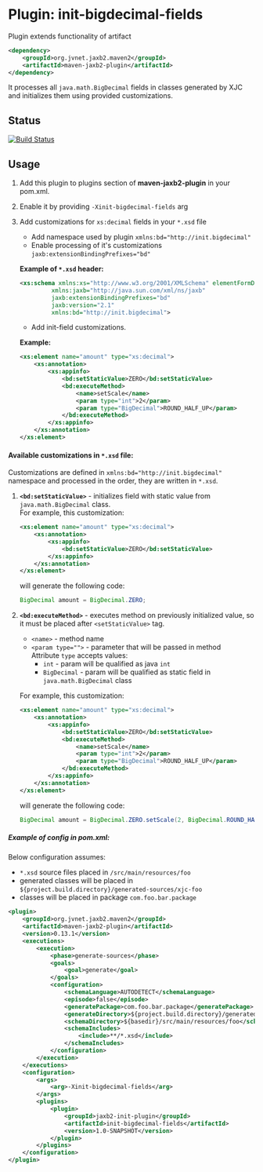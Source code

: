 # Plugin: init-bigdecimal-fields

Plugin extends functionality of artifact
```xml
<dependency>
    <groupId>org.jvnet.jaxb2.maven2</groupId>
    <artifactId>maven-jaxb2-plugin</artifactId>
</dependency>
```

It processes all `java.math.BigDecimal` fields in classes generated by XJC and initializes them using provided customizations.

Status
------

[ ![Build Status](https://travis-ci.org/andriimatsokha/jaxb2-init-bigdecimal-fields-plugin.png?branch=master)](https://travis-ci.org/andriimatsokha/jaxb2-init-bigdecimal-fields-plugin)

## Usage

1. Add this plugin to plugins section of **maven-jaxb2-plugin** in your pom.xml.
2. Enable it by providing `-Xinit-bigdecimal-fields` arg
3. Add customizations for `xs:decimal` fields in your `*.xsd` file
    * Add namespace used by plugin `xmlns:bd="http://init.bigdecimal"`
    * Enable processing of it's customizations `jaxb:extensionBindingPrefixes="bd"`

    **Example of `*.xsd` header:**
    ```xml
    <xs:schema xmlns:xs="http://www.w3.org/2001/XMLSchema" elementFormDefault="qualified"
             xmlns:jaxb="http://java.sun.com/xml/ns/jaxb"
             jaxb:extensionBindingPrefixes="bd"
             jaxb:version="2.1"
             xmlns:bd="http://init.bigdecimal">
    ```
    * Add init-field customizations.

    **Example:**
    ```xml
    <xs:element name="amount" type="xs:decimal">
        <xs:annotation>
            <xs:appinfo>
                <bd:setStaticValue>ZERO</bd:setStaticValue>
                <bd:executeMethod>
                    <name>setScale</name>
                    <param type="int">2</param>
                    <param type="BigDecimal">ROUND_HALF_UP</param>
                </bd:executeMethod>
            </xs:appinfo>
        </xs:annotation>
    </xs:element>
    ```

#### Available customizations in `*.xsd` file:
Customizations are defined in `xmlns:bd="http://init.bigdecimal"` namespace and processed in the order, they are written in `*.xsd`.
1. **`<bd:setStaticValue>`** - initializes field with static value from `java.math.BigDecimal` class.<br>
For example, this customization:

    ```xml
    <xs:element name="amount" type="xs:decimal">
        <xs:annotation>
            <xs:appinfo>
                <bd:setStaticValue>ZERO</bd:setStaticValue>
            </xs:appinfo>
        </xs:annotation>
    </xs:element>
    ```

    will generate the following code:

    ```java
    BigDecimal amount = BigDecimal.ZERO;
    ```

2. **`<bd:executeMethod>`** - executes method on previously initialized value, so it must be placed after `<setStaticValue>` tag.<br>
    * `<name>` - method name
    * `<param type="">` - parameter that will be passed in method<br>
        Attribute `type` accepts values:
        * `int` - param will be qualified as java `int`
        * `BigDecimal` - param will be qualified as static field in `java.math.BigDecimal` class

    For example, this customization:
    ```xml
    <xs:element name="amount" type="xs:decimal">
        <xs:annotation>
            <xs:appinfo>
                <bd:setStaticValue>ZERO</bd:setStaticValue>
                <bd:executeMethod>
                    <name>setScale</name>
                    <param type="int">2</param>
                    <param type="BigDecimal">ROUND_HALF_UP</param>
                </bd:executeMethod>
            </xs:appinfo>
        </xs:annotation>
    </xs:element>
    ```

    will generate the following code:

    ```java
    BigDecimal amount = BigDecimal.ZERO.setScale(2, BigDecimal.ROUND_HALF_UP);
    ```


##### Example of config in pom.xml:

Below configuration assumes:
* `*.xsd` source files placed in `/src/main/resources/foo`
* generated classes will be placed in `${project.build.directory}/generated-sources/xjc-foo`
* classes will be placed in package `com.foo.bar.package`

```xml
<plugin>
    <groupId>org.jvnet.jaxb2.maven2</groupId>
    <artifactId>maven-jaxb2-plugin</artifactId>
    <version>0.13.1</version>
    <executions>
        <execution>
            <phase>generate-sources</phase>
            <goals>
                <goal>generate</goal>
            </goals>
            <configuration>
                <schemaLanguage>AUTODETECT</schemaLanguage>
                <episode>false</episode>
                <generatePackage>com.foo.bar.package</generatePackage>
                <generateDirectory>${project.build.directory}/generated-sources/xjc-foo</generateDirectory>
                <schemaDirectory>${basedir}/src/main/resources/foo</schemaDirectory>
                <schemaIncludes>
                    <include>**/*.xsd</include>
                </schemaIncludes>
            </configuration>
        </execution>
    </executions>
    <configuration>
        <args>
            <arg>-Xinit-bigdecimal-fields</arg>
        </args>
        <plugins>
            <plugin>
                <groupId>jaxb2-init-plugin</groupId>
                <artifactId>init-bigdecimal-fields</artifactId>
                <version>1.0-SNAPSHOT</version>
            </plugin>
        </plugins>
    </configuration>
</plugin>
```